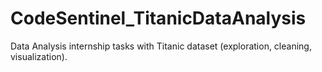 # CodeSentinel_TitanicDataAnalysis
Data Analysis internship tasks with Titanic dataset (exploration, cleaning, visualization).
